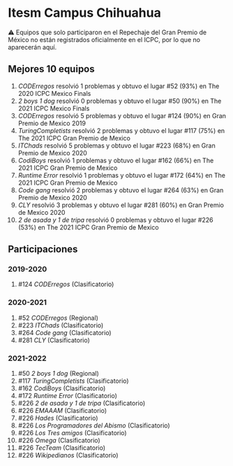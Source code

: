 # Itesm Campus Chihuahua

:warning: Equipos que solo participaron en el Repechaje del Gran Premio de México no están registrados oficialmente en el ICPC, por lo que no aparecerán aquí.

## Mejores 10 equipos

1. _CODErregos_ resolvió 1 problemas y obtuvo el lugar #52 (93%) en The 2020 ICPC Mexico Finals
1. _2 boys 1 dog_ resolvió 0 problemas y obtuvo el lugar #50 (90%) en The 2021 ICPC Mexico Finals
1. _CODErregos_ resolvió 5 problemas y obtuvo el lugar #124 (90%) en Gran Premio de Mexico 2019
1. _TuringCompletists_ resolvió 2 problemas y obtuvo el lugar #117 (75%) en The 2021 ICPC Gran Premio de Mexico
1. _ITChads_ resolvió 5 problemas y obtuvo el lugar #223 (68%) en Gran Premio de Mexico 2020
1. _CodiBoys_ resolvió 1 problemas y obtuvo el lugar #162 (66%) en The 2021 ICPC Gran Premio de Mexico
1. _Runtime Error_ resolvió 1 problemas y obtuvo el lugar #172 (64%) en The 2021 ICPC Gran Premio de Mexico
1. _Code gang_ resolvió 2 problemas y obtuvo el lugar #264 (63%) en Gran Premio de Mexico 2020
1. _CLY_ resolvió 3 problemas y obtuvo el lugar #281 (60%) en Gran Premio de Mexico 2020
1. _2 de asada y 1 de tripa_ resolvió 0 problemas y obtuvo el lugar #226 (53%) en The 2021 ICPC Gran Premio de Mexico

## Participaciones

### 2019-2020

1. #124 _CODErregos_ (Clasificatorio)

### 2020-2021

1. #52 _CODErregos_ (Regional)
1. #223 _ITChads_ (Clasificatorio)
1. #264 _Code gang_ (Clasificatorio)
1. #281 _CLY_ (Clasificatorio)

### 2021-2022

1. #50 _2 boys 1 dog_ (Regional)
1. #117 _TuringCompletists_ (Clasificatorio)
1. #162 _CodiBoys_ (Clasificatorio)
1. #172 _Runtime Error_ (Clasificatorio)
1. #226 _2 de asada y 1 de tripa_ (Clasificatorio)
1. #226 _EMAAAM_ (Clasificatorio)
1. #226 _Hades_ (Clasificatorio)
1. #226 _Los Programadores del Abismo_ (Clasificatorio)
1. #226 _Los Tres amigos_ (Clasificatorio)
1. #226 _Omega_ (Clasificatorio)
1. #226 _TecTeam_ (Clasificatorio)
1. #226 _Wikipedianos_ (Clasificatorio)



